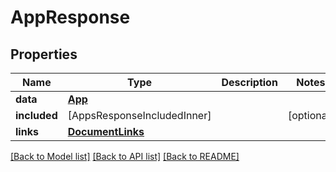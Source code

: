 # AppResponse

## Properties
Name | Type | Description | Notes
------------ | ------------- | ------------- | -------------
**data** | [**App**](App.md) |  | 
**included** | [AppsResponseIncludedInner] |  | [optional] 
**links** | [**DocumentLinks**](DocumentLinks.md) |  | 

[[Back to Model list]](../README.md#documentation-for-models) [[Back to API list]](../README.md#documentation-for-api-endpoints) [[Back to README]](../README.md)


